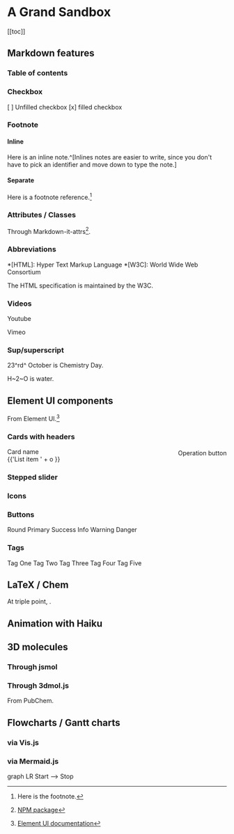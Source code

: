 # A Grand Sandbox

[[toc]]

## Markdown features

### Table of contents

### Checkbox

[ ] Unfilled checkbox
[x] filled checkbox

### Footnote

#### Inline

Here is an inline note.^[Inlines notes are easier to write, since you don't have to pick an identifier and move down to type the note.]

#### Separate

Here is a footnote reference.[^1]

[^1]: Here is the footnote.

### Attributes / Classes

Through Markdown-it-attrs[^2].

### Abbreviations

*[HTML]: Hyper Text Markup Language
*[W3C]: World Wide Web Consortium

The HTML specification is maintained by the W3C.

[^2]: [NPM package](https://www.npmjs.com/package/markdown-it-attrs)

### Videos

Youtube

Vimeo

### Sup/superscript

23^rd^ October is Chemistry Day.

H~2~O is water.

<!-- ## Bootstrap-vue components -->

## Element UI components

From Element UI.[^EUI]

[^EUI]: [Element UI documentation](http://element.eleme.io/?ref=madewithvuejs.com#/en-US/component/installation)

### Cards with headers

<el-card class="box-card">
  <div slot="header" class="clearfix">
    <span>Card name</span>
    <el-button style="float: right; padding: 3px 0" type="text">Operation button</el-button>
  </div>
  <div v-for="o in 4" :key="o" class="text item">
    {{'List item ' + o }}
  </div>
</el-card>


### Stepped slider

<el-steps :active="2" align-center>
  <el-step title="Step 1" description="Some description"></el-step>
  <el-step title="Step 2" description="Some description"></el-step>
  <el-step title="Step 3" description="Some description"></el-step>
  <el-step title="Step 4" description="Some description"></el-step>
</el-steps>

### Icons

<i class="el-icon-edit"></i>

### Buttons

<el-row>
  <el-button round>Round</el-button>
  <el-button type="primary" round>Primary</el-button>
  <el-button type="success" round>Success</el-button>
  <el-button type="info" round>Info</el-button>
  <el-button type="warning" round>Warning</el-button>
  <el-button type="danger" round>Danger</el-button>
</el-row>

### Tags

<el-tag>Tag One</el-tag>
<el-tag type="success">Tag Two</el-tag>
<el-tag type="info">Tag Three</el-tag>
<el-tag type="warning">Tag Four</el-tag>
<el-tag type="danger">Tag Five</el-tag>

## LaTeX / Chem

<LaTeX formula="x^2 + y^2 + \cancel{pxy} = z^2 + \cancel{pxy}" />

<Chem formula="H+\aq{} + OH^{-}\aq{} <=>> H2O\liquid{}" />

At triple point, <Chem formula="H2O\solid{} <=> H2O\liquid{} <=> H2O\gas{}" inline />.

## Animation with Haiku

<anim-snap />

<!-- ## Animation with Lottie --- FORGET ABOUT IT

vue-lottie broken: TypeError. -->

<!-- <Anim /> -->

<!-- <iframe src="https://modest-booth-7d9598.netlify.com/anim/lottietest.html" height=600 width=600 frameborder=0 scrolling="no"></iframe>

No control from an iframe. -->

## 3D molecules

### Through jsmol
<!-- 
JSmol from iframe in public/jsmol/jsmol.html

<iframe src="https://modest-booth-7d9598.netlify.com/jsmol/jsmol.html" height=600 width=600 frameborder=0 scrolling="no"></iframe> -->

### Through 3dmol.js

<!-- From PDB.

<Molecule pdb="1bl8" /> -->

From PubChem.

<Molecule cid="2349" />
<!-- 
From "local" file placed in /public/pdb/.

<Molecule url="https://modest-booth-7d9598.netlify.com/pdb/6c6p.pdb" /> -->

## Airtable pull

<AirtableTopic />

## Local JSON pull

JSON path relative to component

<LocalJSON />

<!-- <div v-for="i in items">
    <h2>{{i.first_name}} {{i.last_name}}</h2>
    <img :src="i.avatar"/>
</div>

<script>
import data from './users.json'
export default {
  data () {
      return {
          items: data.data
      }
  }
}
</script> -->

<!-- <script>
const axios = require('axios')
export default {
  data () {
      return {
          items: []
      }
  },
  async beforeMount() {
    axios.get('https://reqres.in/api/users')
    .then(response => {
       this.$data.items = response.data.data
    })
    .catch(error => {
        console.log(error);
    })
  }
}
</script> -->


<!-- ## Teacher toggle

<Teacher>

Teacher-only component, set on global $teacher

</Teacher> -->
<!-- 
<el-switch v-model="$teacher" active-text="Teacher" inactive-text="Student">
</el-switch>

Bug: switch does not seem to toggle -->

## Flowcharts / Gantt charts

### via Vis.js

<vis-timeline />
<vis-network />

### via Mermaid.js

<mermaid>
graph LR
    Start --> Stop
</mermaid>